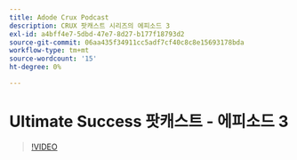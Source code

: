 ```yaml
---
title: Adode Crux Podcast
description: CRUX 팟캐스트 시리즈의 에피소드 3
exl-id: a4bff4e7-5dbd-47e7-8d27-b177f18793d2
source-git-commit: 06aa435f34911cc5adf7cf40c8c8e15693178bda
workflow-type: tm+mt
source-wordcount: '15'
ht-degree: 0%

---
```


# Ultimate Success 팟캐스트 - 에피소드 3

>[!VIDEO](https://video.tv.adobe.com/v/3428675?quality=12learn=on)
